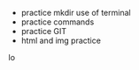 <ul>
<li> practice mkdir use of terminal</li>
<li> practice commands </li>
<li> practice GIT </li>
<li> html and img practice</li>
</ul>lo